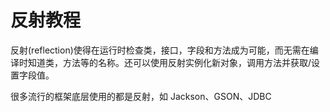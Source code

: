 # 反射教程
反射(reflection)使得在运行时检查类，接口，字段和方法成为可能，而无需在编译时知道类，方法等的名称。还可以使用反射实例化新对象，调用方法并获取/设置字段值。

很多流行的框架底层使用的都是反射，如 Jackson、GSON、JDBC